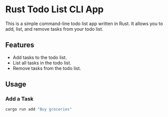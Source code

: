 # Rust Todo List CLI App

This is a simple command-line todo list app written in Rust. It allows you to add, list, and remove tasks from your todo list.

## Features

- Add tasks to the todo list.
- List all tasks in the todo list.
- Remove tasks from the todo list.

## Usage

### Add a Task

```bash
cargo run add "Buy groceries"
